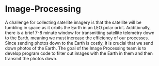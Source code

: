 # Image-Processing
A challenge for collecting satellite imagery is that the satellite will be tumbling in space as it orbits the Earth in an LEO polar orbit. Additionally, there is a brief 7-8 minute window for transmitting satellite telemetry down to the Earth, meaning we must increase the efficiency of our processes. Since sending photos down to the Earth is costly, it is crucial that we send down photos of the Earth. The goal of the Image Processing team is to develop program code to filter out images with the Earth in them and then transmit the photos down. 
